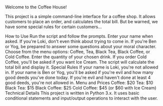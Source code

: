 Welcome to the Coffee House!

This project is a simple command-line interface for a coffee shop. It allows customers to place an order, and calculates the total bill. But be warned, we have some special rules for certain customers...

How to Use
Run the script and follow the prompts.
Enter your name when asked.
If you're Loki, don't even think about trying to come in.
If you're Ben or Yog, be prepared to answer some questions about your moral character.
Choose from the menu options: Coffee, Tea, Black Tea, Black Coffee, or Cold Coffee.
Enter the quantity of your chosen drink.
If you order Cold Coffee, you'll be asked if you want Ice Cream.
The script will calculate the total bill and display it.
Special Rules
If your name is Loki, you're not allowed in.
If your name is Ben or Yog, you'll be asked if you're evil and how many good deeds you've done today. If you're evil and haven't done at least 4 good deeds, you're not allowed in.
Menu and Prices
Coffee: $20
Tea: $10
Black Tea: $15
Black Coffee: $25
Cold Coffee: $45 (or $60 with Ice Cream)
Technical Details
This project is written in Python 3.x.
It uses basic conditional statements and input/output operations to interact with the user.
